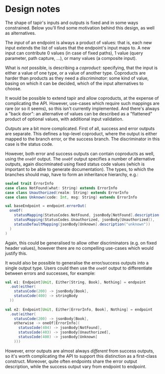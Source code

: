 # Design notes

The shape of tapir's inputs and outputs is fixed and in some ways constrained. Below you'll find some motivation
behind this design, as well as alternatives.

The *input* of an endpoint is always a product of values: that is, each new input extends the list of values that the
endpoint's input maps to. A new input can contribute 0 values (in case of fixed paths), 1 value (query parameter, 
path capture, ...), or many values (a composite input).

What is *not* possible, is describing a *coproduct*: specifying, that the input is either a value of one type, or a 
value of another type. Coproducts are harder than products as they need a *discriminator*: some kind of value, basing 
on which it can be decided, which of the input alternatives to choose.

It would be possible to extend tapir and allow coproducts, at the expense of complicating the API. However, use-cases 
which require such mappings are rare (or so it seems), so this isn't currently implemented. And there's always a
"back door": an alternative of values can be described as a "flattened" product of optional values, with additional 
input validation.

*Outputs* are a bit more complicated. First of all, success and error outputs are separate. This defines a top-level
coproduct, where the output is either mapped to the branch error, or the success branch. The discriminator in this case
is the status code.

However, both error and success outputs can contain coproducts as well, using the `oneOf` output. The `oneOf` output
specifies a number of alternative outputs, again discriminated using fixed status code values (which is important to be
able to generate documentation). The types, to which the branches should map, have to form an inheritance hierarchy, 
e.g.:

```scala
sealed trait ErrorInfo
case class NotFound(what: String) extends ErrorInfo
case class Unauthorized(realm: String) extends ErrorInfo
case class Unknown(code: Int, msg: String) extends ErrorInfo

val baseEndpoint = endpoint.errorOut(
  oneOf(
    statusMapping(StatusCodes.NotFound, jsonBody[NotFound].description("not found")),
    statusMapping(StatusCodes.Unauthorized, jsonBody[Unauthorized]),
    statusDefaultMapping(jsonBody[Unknown].description("unknown"))
  )
)
```

Again, this could be generalised to allow other discriminators (e.g. on fixed header values), however there are no
compelling use-cases which would justify this.

It would also be possible to generalise the error/success outputs into a single output type. Users could then use the
`oneOf` output to differentiate between errors and successes, for example:

```scala
val e1: Endpoint[Unit, Either[String, Book], Nothing] = endpoint
  .out(either(
    statusCode(200) -> jsonBody[Book],
    statusCode(400) -> stringBody
  ))
  
val e2: Endpoint[Unit, Either[ErrorInfo, Book], Nothing] = endpoint
  .out(either(
    statusCode(200) -> jsonBody[Book],
    otherwise -> oneOf[ErrorInfo]( 
      statusCode(404) -> jsonBody[NotFound], 
      statusCode(403) -> jsonBody[Unauthorized],
      statusCode(400) -> jsonBody[Unknown]
    )))
```

However, error outputs are almost always *different* from success outputs, so it's worth complicating the API to 
support this distinction as a first-class construct. Moreover, quite often endpoints share the error output description,
while the success output vary from endpoint to endpoint.